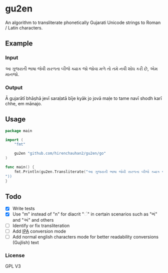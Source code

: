 # gu2en

An algorithm to transliterate phonetically Gujarati Unicode strings to Roman / Latin characters.


## Example

### Input

આ ગુજરાતી ભાષા જેવી સરળતા બીજે ક્યાક જો જોવા મળે તો તમે નવી શોધ કરી છે, એમ માનજો.

### Output

Ā gujarātī bhāṣhā jevī saraḷatā bīje kyāk jo jovā maḷe to tame navī shodh karī chhe, em mānajo.

## Usage

```go
package main

import (
	"fmt"

	gu2en "github.com/hirenchauhan2/gu2en/go"
)

func main() {
    fmt.Println(gu2en.Transliterate("આ ગુજરાતી ભાષા જેવી સરળતા બીજે ક્યાક જો જોવા મળે તો તમે નવી શોધ કરી છે, એમ માનજો.
"))
}
```

## Todo

- [x] Write tests
- [x] Use "m" instead of "n" for diacrit "ં" in certain scenarios such as "ભં" and "અં" and others
- [ ] Identify or fix transliteration
- [ ] Add [IPA](https://www.wikiwand.com/en/International_Phonetic_Alphabet) conversion mode
- [ ] Add normal english characters mode for better readability conversions (Gujlish) text

### License
GPL V3